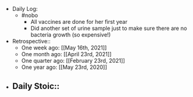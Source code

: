 - Daily Log:
    - #nobo
        - All vaccines are done for her first year
        - Did another set of urine sample just to make sure there are no bacteria growth (so expensive!)
- Retrospective::
    - One week ago: [[May 16th, 2021]]
    - One month ago: [[April 23rd, 2021]]
    - One quarter ago: [[February 23rd, 2021]]
    - One year ago: [[May 23rd, 2020]]
- Daily Stoic::
    -
